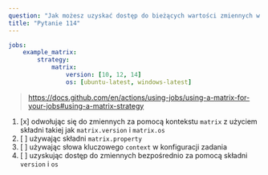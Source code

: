 ```yaml
---
question: "Jak możesz uzyskać dostęp do bieżących wartości zmiennych w macierzy w ramach zadania w poniższym przykładzie:"
title: "Pytanie 114"
---
```


```yaml
jobs:
    example_matrix:
        strategy:
            matrix:
                version: [10, 12, 14]
                os: [ubuntu-latest, windows-latest]
```
> https://docs.github.com/en/actions/using-jobs/using-a-matrix-for-your-jobs#using-a-matrix-strategy
1. [x] odwołując się do zmiennych za pomocą kontekstu `matrix` z użyciem składni takiej jak `matrix.version` i `matrix.os`
1. [ ] używając składni `matrix.property`
1. [ ] używając słowa kluczowego `context` w konfiguracji zadania
1. [ ] uzyskując dostęp do zmiennych bezpośrednio za pomocą składni `version` i `os`
